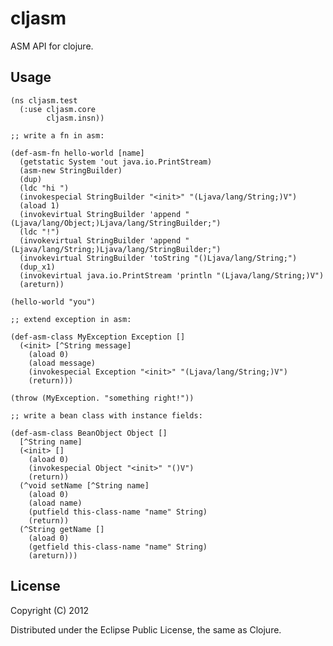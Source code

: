 # cljasm

ASM API for clojure.

## Usage

	(ns cljasm.test
	  (:use cljasm.core
	        cljasm.insn))

	;; write a fn in asm:

	(def-asm-fn hello-world [name]
	  (getstatic System 'out java.io.PrintStream)
	  (asm-new StringBuilder)
	  (dup)
	  (ldc "hi ")
	  (invokespecial StringBuilder "<init>" "(Ljava/lang/String;)V")
	  (aload 1)
	  (invokevirtual StringBuilder 'append "(Ljava/lang/Object;)Ljava/lang/StringBuilder;")
	  (ldc "!")
	  (invokevirtual StringBuilder 'append "(Ljava/lang/String;)Ljava/lang/StringBuilder;")
	  (invokevirtual StringBuilder 'toString "()Ljava/lang/String;")
	  (dup_x1)
	  (invokevirtual java.io.PrintStream 'println "(Ljava/lang/String;)V")
	  (areturn))

	(hello-world "you")

	;; extend exception in asm:

	(def-asm-class MyException Exception []
	  (<init> [^String message]
	    (aload 0)
	    (aload message)
	    (invokespecial Exception "<init>" "(Ljava/lang/String;)V")
	    (return)))

	(throw (MyException. "something right!"))

	;; write a bean class with instance fields:

	(def-asm-class BeanObject Object []
	  [^String name]
	  (<init> []
	    (aload 0)
	    (invokespecial Object "<init>" "()V")
	    (return))
	  (^void setName [^String name]
	    (aload 0)
	    (aload name)
	    (putfield this-class-name "name" String)
	    (return))
	  (^String getName []
	    (aload 0)
	    (getfield this-class-name "name" String)
	    (areturn)))


## License

Copyright (C) 2012

Distributed under the Eclipse Public License, the same as Clojure.
